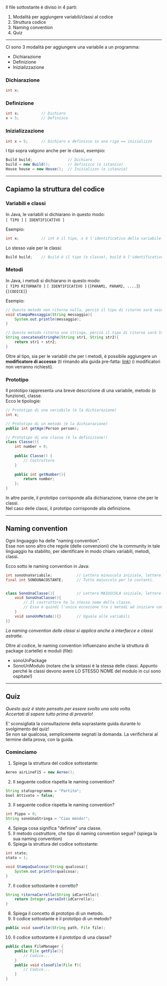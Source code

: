 Il file sottostante è diviso in 4 parti:
1. Modalità per aggiungere variabili/classi al codice
2. Struttura codice
3. Naming convention
4. Quiz
****
Ci sono 3 modalità per aggiungere una variabile a un programma:
- Dichiarazione
- Definizione
- Inizializzazione

### Dichiarazione
```Java
int x;
```
### Definizione
```Java
int x;          // Dichiaro
x = 5;          // Definisco
```
### Inizializzazione
```Java
int x = 5;      // Dichiaro e definisco in una riga == inizializzo
```

I tipi sopra valgono anche per le classi, esempio:
```Java
Build build;                // Dichiaro
build = new Build();        // Definisco (o istanzio)
House house = new House();  // Inizializzo (o istanzio)
```
****
## Capiamo la struttura del codice
### Variabili e classi
In Java, le variabili si dichiarano in questo modo: \
`[ TIPO ]` `[ IDENTIFICATIVO ]`

Esempio:
```Java
int x;          // int è il tipo, x è l'identificativo della variabile.
```
Lo stesso vale per le classi:
```Java
Build build;    // Build è il tipo (o classe), build è l'identificativo.
```

### Metodi
In Java, i metodi si dichiarano in questo modo: \
`[ TIPO RITORNATO ]` `[ IDENTIFICATIVO ]` (`[PARAM1, PARAM2, ....]`) {`[CODICE]`} 

Esempio:
```Java
// Questo metodo non ritorna nulla, perciò il tipo di ritorno sarà void.
void stampaMessaggio(String messaggio){
    System.out.println(messaggio);
}

// Questo metodo ritorna una stringa, perciò il tipo di ritorno sarà String.
String concatenaStringhe(String str1, String str2){
    return str1 + str2;
}
```

Oltre al tipo, sia per le variabili che per i metodi, è possibile aggiungere un **modificatore di accesso**
(ti rimando alla guida pre-fatta: [link](modificatori_di_accesso.md)) (i modificatori non verranno richiesti).

### Prototipo
Il prototipo rappresenta una breve descrizione di una variabile, metodo (o funzione), classe. \
Ecco le tipologie:
```Java
// Prototipo di una variabile (è la dichiarazione)
int x;

// Prototipo di un metodo (è la dichiarazione)
public int getAge(Person person);

// Prototipo di una classe (è la definizione!)
class Classe(){
    int number = 0;
    
    public Classe() {
        // Costruttore
    }      
    
    public int getNumber(){
        return number;
    };
}
```
In altre parole, il prototipo corrisponde alla dichiarazione, tranne che per le 
classi. \
Nel caso delle classi, il prototipo corrisponde alla definizione.
****
## Naming convention
Ogni linguaggio ha delle "naming convention". \
Esse non sono altro che regole (delle convenzioni) che la community in tale linguaggio 
ha stabilito, per identificare in modo chiaro variabili, metodi, classi.

Ecco sotto le naming convention in Java:
```Java
int sonoUnaVariabile;           // Lettera minuscola iniziale, lettere maiuscole per separare le singole parole.
final int SONOUNACOSTANTE;      // Tutto maiuscolo per le costanti.


class SonoUnaClasse(){          // Lettera MAIUSCOLA iniziale, lettere maiuscole per separare le singole parole.
    void SonoUnaClasse(){ 
        // Il costruttore ha lo stesso nome della classe. 
        // Esso è quindi l'unica eccezione tra i metodi ad iniziare con la lettera maiuscola.
    }
    void sonoUnMetodo(){}       // Uguale alle variabili
}}
```

_La naming convention delle classi si applica anche a interfacce e classi astratte._

Oltre al codice, le naming convention influenzano anche la struttura di
package (cartelle) e moduli (file):
- sonoUnPackage
- SonoUnModulo (notare che la sintassi è la stessa delle classi. Appunto perché le classi devono avere LO STESSO NOME del modulo in cui sono ospitate!)
****

## Quiz
*Questo quiz è stato pensato per essere svolto una sola volta. \
Accertati di sapere tutto prima di provarlo!*

E' sconsigliata la consultazione della soprastante guida durante lo svolgimento
del quiz! \
Se non sai qualcosa, semplicemente segnati la domanda. La verificherai al termine della prova, con la guida.

### Cominciamo
1. Spiega la struttura del codice sottostante:
```Java
Aereo airLineF15 = new Aereo();
```
2. Il seguente codice rispetta le naming convention?
```Java
String statoprogramma = "Partito";
bool Attivato = false;
```
3. Il seguente codice rispetta le naming convention?
```Java
int Pippo = 0;
String sonoUnaStringa = "Ciao mondo!";
```
4. Spiega cosa significa "definire" una classe.
5. Il metodo costruttore, che tipo di naming convention segue? (spiega la sua naming convention)
6. Spiega la struttura del codice sottostante:
```Java
int stato;
stato = 1;

void StampaQualcosa(String qualcosa){
    System.out.println(qualcosa);    
}
```
7. Il codice sottostante è corretto?
```Java
String ritornaCarrello(String idCarrello){
    return Integer.parseInt(idCarrello);    
}
```
8. Spiega il concetto di prototipo di un metodo.
9. Il codice sottostante è il prototipo di un metodo?
```Java
public void saveFile(String path, File file);
```
10. Il codice sottostante è il prototipo di una classe?
```Java
public class FileManager {
    public File getFile(){
        // Codice...
    }
    public void closeFile(File f){
        // Codice...
    }
}
```
